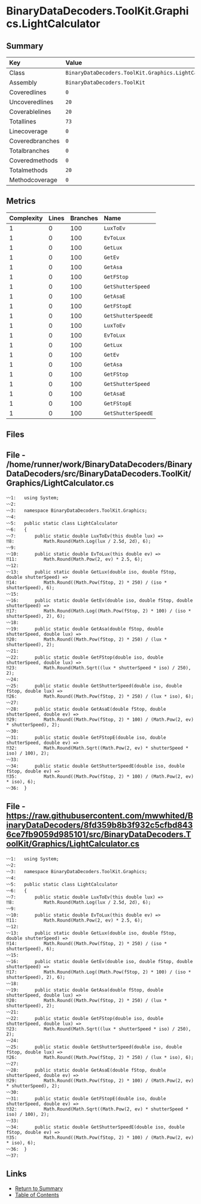 ﻿# BinaryDataDecoders.ToolKit.Graphics.LightCalculator

## Summary

| Key             | Value                                                 |
| :-------------- | :---------------------------------------------------- |
| Class           | `BinaryDataDecoders.ToolKit.Graphics.LightCalculator` |
| Assembly        | `BinaryDataDecoders.ToolKit`                          |
| Coveredlines    | `0`                                                   |
| Uncoveredlines  | `20`                                                  |
| Coverablelines  | `20`                                                  |
| Totallines      | `73`                                                  |
| Linecoverage    | `0`                                                   |
| Coveredbranches | `0`                                                   |
| Totalbranches   | `0`                                                   |
| Coveredmethods  | `0`                                                   |
| Totalmethods    | `20`                                                  |
| Methodcoverage  | `0`                                                   |

## Metrics

| Complexity | Lines | Branches | Name               |
| :--------- | :---- | :------- | :----------------- |
| 1          | 0     | 100      | `LuxToEv`          |
| 1          | 0     | 100      | `EvToLux`          |
| 1          | 0     | 100      | `GetLux`           |
| 1          | 0     | 100      | `GetEv`            |
| 1          | 0     | 100      | `GetAsa`           |
| 1          | 0     | 100      | `GetFStop`         |
| 1          | 0     | 100      | `GetShutterSpeed`  |
| 1          | 0     | 100      | `GetAsaE`          |
| 1          | 0     | 100      | `GetFStopE`        |
| 1          | 0     | 100      | `GetShutterSpeedE` |
| 1          | 0     | 100      | `LuxToEv`          |
| 1          | 0     | 100      | `EvToLux`          |
| 1          | 0     | 100      | `GetLux`           |
| 1          | 0     | 100      | `GetEv`            |
| 1          | 0     | 100      | `GetAsa`           |
| 1          | 0     | 100      | `GetFStop`         |
| 1          | 0     | 100      | `GetShutterSpeed`  |
| 1          | 0     | 100      | `GetAsaE`          |
| 1          | 0     | 100      | `GetFStopE`        |
| 1          | 0     | 100      | `GetShutterSpeedE` |

## Files

## File - /home/runner/work/BinaryDataDecoders/BinaryDataDecoders/src/BinaryDataDecoders.ToolKit/Graphics/LightCalculator.cs

```CSharp
〰1:   using System;
〰2:   
〰3:   namespace BinaryDataDecoders.ToolKit.Graphics;
〰4:   
〰5:   public static class LightCalculator
〰6:   {
〰7:       public static double LuxToEv(this double lux) =>
‼8:           Math.Round(Math.Log(lux / 2.5d, 2d), 6);
〰9:   
〰10:      public static double EvToLux(this double ev) =>
‼11:          Math.Round(Math.Pow(2, ev) * 2.5, 6);
〰12:  
〰13:      public static double GetLux(double iso, double fStop, double shutterSpeed) =>
‼14:          Math.Round((Math.Pow(fStop, 2) * 250) / (iso * shutterSpeed), 6);
〰15:  
〰16:      public static double GetEv(double iso, double fStop, double shutterSpeed) =>
‼17:          Math.Round(Math.Log((Math.Pow(fStop, 2) * 100) / (iso * shutterSpeed), 2), 6);
〰18:  
〰19:      public static double GetAsa(double fStop, double shutterSpeed, double lux) =>
‼20:          Math.Round((Math.Pow(fStop, 2) * 250) / (lux * shutterSpeed), 2);
〰21:  
〰22:      public static double GetFStop(double iso, double shutterSpeed, double lux) =>
‼23:          Math.Round(Math.Sqrt((lux * shutterSpeed * iso) / 250), 2);
〰24:  
〰25:      public static double GetShutterSpeed(double iso, double fStop, double lux) =>
‼26:          Math.Round((Math.Pow(fStop, 2) * 250) / (lux * iso), 6);
〰27:  
〰28:      public static double GetAsaE(double fStop, double shutterSpeed, double ev) =>
‼29:          Math.Round((Math.Pow(fStop, 2) * 100) / (Math.Pow(2, ev) * shutterSpeed), 2);
〰30:  
〰31:      public static double GetFStopE(double iso, double shutterSpeed, double ev) =>
‼32:          Math.Round(Math.Sqrt((Math.Pow(2, ev) * shutterSpeed * iso) / 100), 2);
〰33:  
〰34:      public static double GetShutterSpeedE(double iso, double fStop, double ev) =>
‼35:          Math.Round((Math.Pow(fStop, 2) * 100) / (Math.Pow(2, ev) * iso), 6);
〰36:  }
```

## File - https://raw.githubusercontent.com/mwwhited/BinaryDataDecoders/8fd359b8b3f932c5cfbd8436ce7fb9059d985101/src/BinaryDataDecoders.ToolKit/Graphics/LightCalculator.cs

```CSharp
〰1:   using System;
〰2:   
〰3:   namespace BinaryDataDecoders.ToolKit.Graphics;
〰4:   
〰5:   public static class LightCalculator
〰6:   {
〰7:       public static double LuxToEv(this double lux) =>
‼8:           Math.Round(Math.Log(lux / 2.5d, 2d), 6);
〰9:   
〰10:      public static double EvToLux(this double ev) =>
‼11:          Math.Round(Math.Pow(2, ev) * 2.5, 6);
〰12:  
〰13:      public static double GetLux(double iso, double fStop, double shutterSpeed) =>
‼14:          Math.Round((Math.Pow(fStop, 2) * 250) / (iso * shutterSpeed), 6);
〰15:  
〰16:      public static double GetEv(double iso, double fStop, double shutterSpeed) =>
‼17:          Math.Round(Math.Log((Math.Pow(fStop, 2) * 100) / (iso * shutterSpeed), 2), 6);
〰18:  
〰19:      public static double GetAsa(double fStop, double shutterSpeed, double lux) =>
‼20:          Math.Round((Math.Pow(fStop, 2) * 250) / (lux * shutterSpeed), 2);
〰21:  
〰22:      public static double GetFStop(double iso, double shutterSpeed, double lux) =>
‼23:          Math.Round(Math.Sqrt((lux * shutterSpeed * iso) / 250), 2);
〰24:  
〰25:      public static double GetShutterSpeed(double iso, double fStop, double lux) =>
‼26:          Math.Round((Math.Pow(fStop, 2) * 250) / (lux * iso), 6);
〰27:  
〰28:      public static double GetAsaE(double fStop, double shutterSpeed, double ev) =>
‼29:          Math.Round((Math.Pow(fStop, 2) * 100) / (Math.Pow(2, ev) * shutterSpeed), 2);
〰30:  
〰31:      public static double GetFStopE(double iso, double shutterSpeed, double ev) =>
‼32:          Math.Round(Math.Sqrt((Math.Pow(2, ev) * shutterSpeed * iso) / 100), 2);
〰33:  
〰34:      public static double GetShutterSpeedE(double iso, double fStop, double ev) =>
‼35:          Math.Round((Math.Pow(fStop, 2) * 100) / (Math.Pow(2, ev) * iso), 6);
〰36:  }
〰37:  
```

## Links

* [Return to Summary](Summary.md)
* [Table of Contents](../TOC.md)

